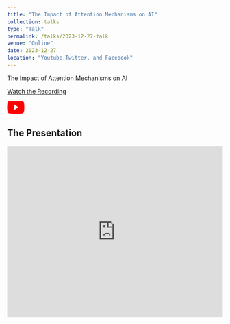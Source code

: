 ```yaml
---
title: "The Impact of Attention Mechanisms on AI"
collection: talks
type: "Talk"
permalink: /talks/2023-12-27-talk
venue: "Online"
date: 2023-12-27
location: "Youtube,Twitter, and Facebook"
---
```


The Impact of Attention Mechanisms on AI 


[Watch the Recording](https://www.youtube.com/watch?v=xse3JSsjhr4)

<a href="https://www.youtube.com/watch?v=xse3JSsjhr4">
  <img src="https://raw.githubusercontent.com/Ruqyai/ruqyai.github.io/main/images/youtube.png" alt="YouTube" style="width: 40px; height: 30px;">
</a>

## The Presentation

<iframe src="https://docs.google.com/presentation/d/e/2PACX-1vRun_PENsG9ihK1iIn6qztbdQ_eko5OyQof4pNMMsMq6xTf7mavqBwiC78TsIc4VPfM2cuDnjoE0ean/embed?start=false&loop=false&delayms=3000" frameborder="0" width="100%" height="400px" allowfullscreen="true" mozallowfullscreen="true" webkitallowfullscreen="true"></iframe>